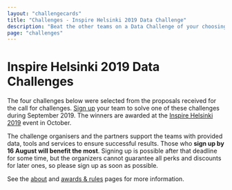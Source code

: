 ```yaml
---
layout: "challengecards"
title: "Challenges - Inspire Helsinki 2019 Data Challenge"
description: "Beat the other teams on a Data Challenge of your choosing in September 2019"
page: "challenges"
---
```

# Inspire Helsinki 2019 Data Challenges

The four challenges below were selected from the proposals received for the call for challenges. [Sign up](./signup.html) your team to solve one of these challenges during September 2019. The winners are awarded at the [Inspire Helsinki 2019](https://www.inspire-helsinki-2019.fi/) event in October.

The challenge organisers and the partners support the teams with provided data, tools and services to ensure successful results. Those who **sign up by 16 August will benefit the most**. Signing up is possible after that deadline for some time, but the organizers cannot guarantee all perks and discounts for later ones, so please sign up as soon as possible.

See the [about](/about.html) and [awards & rules](/rules.html) pages for more information.

<!--
## Webinars

Each challenge will hold a webinar to present their challenge. Register to learn more!
<ul>
{% assign sorted_challenges = site.data.challenges | sort: "webinar.time" %}
{% for challenge in sorted_challenges  %}
{% if challenge.webinar %}
<li>{{challenge.title }} - {% if challenge.webinar.recording %}<a href="{{challenge.webinar.recording}}">{% elsif challenge.webinar.registration %}<a href="{{challenge.webinar.registration}}">{% endif %}
{% if challenge.webinar.nonexacttime %}
{{challenge.webinar.time | date:"%a %b %d"}}, exact time TBD
{% else %}
{{challenge.webinar.time | date:"%a %b %d at %H:%M %Z"}}
{% endif %}
{% if challenge.webinar.recording or challenge.webinar.registration %}</a>{% endif %}
</li>
{% endif %}
{% endfor %}
</ul>
-->

